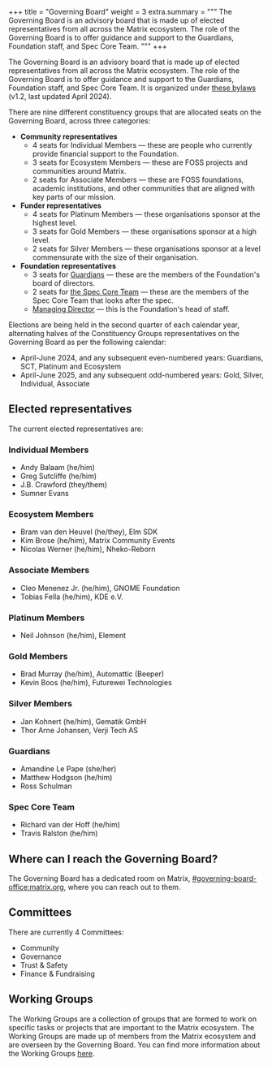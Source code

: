 +++
title = "Governing Board"
weight = 3
extra.summary = """
The Governing Board is an advisory board that is made up of elected representatives from all across the Matrix ecosystem. The role of the Governing Board is to offer guidance and support to the Guardians, Foundation staff, and Spec Core Team.
"""
+++

The Governing Board is an advisory board that is made up of elected representatives from all across the Matrix ecosystem. The role of the Governing Board is to offer guidance and support to the Guardians, Foundation staff, and Spec Core Team. It is organized under [these bylaws](/media/2024-04-governing-board-terms-of-reference.pdf) (v1.2, last updated April 2024).

There are nine different constituency groups that are allocated seats on the Governing Board, across three categories:

* **Community representatives**
  * 4 seats for Individual Members — these are people who currently provide financial support to the Foundation.
  * 3 seats for Ecosystem Members — these are FOSS projects and communities around Matrix.
  * 2 seats for Associate Members — these are FOSS foundations, academic institutions, and other communities that are aligned with key parts of our mission.
* **Funder representatives**
  * 4 seats for Platinum Members — these organisations sponsor at the highest level.
  * 3 seats for Gold Members — these organisations sponsor at a high level.
  * 2 seats for Silver Members — these organisations sponsor at a level commensurate with the size of their organisation.
* **Foundation representatives**
  * 3 seats for [Guardians](/foundation/about#the-guardians) — these are the members of the Foundation's board of directors.
  * 2 seats for [the Spec Core Team](/foundation/about#the-spec-core-team) — these are the members of the Spec Core Team that looks after the spec.
  * [Managing Director](/foundation/about#managing-director) — this is the Foundation's head of staff.

Elections are being held in the second quarter of each calendar year, alternating halves of the Constituency Groups representatives on the Governing Board as per the following calendar:

* April-June 2024, and any subsequent even-numbered years: Guardians, SCT, Platinum and Ecosystem
* April-June 2025, and any subsequent odd-numbered years: Gold, Silver, Individual, Associate

## Elected representatives

The current elected representatives are:

<div class="two-column">
<div>

### Individual Members

* Andy Balaam (he/him)
* Greg Sutcliffe (he/him)
* J.B. Crawford (they/them)
* Sumner Evans

</div>
<div>

### Ecosystem Members

* Bram van den Heuvel (he/they), Elm SDK
* Kim Brose (he/him), Matrix Community Events
* Nicolas Werner (he/him), Nheko-Reborn

</div>
<div>

### Associate Members

* Cleo Menenez Jr. (he/him), GNOME Foundation
* Tobias Fella (he/him), KDE e.V.

</div>
<div>

### Platinum Members

* Neil Johnson (he/him), Element

</div>
<div>

### Gold Members

* Brad Murray (he/him), Automattic (Beeper)
* Kevin Boos (he/him), Futurewei Technologies

</div>
<div>

### Silver Members

* Jan Kohnert (he/him), Gematik GmbH
* Thor Arne Johansen, Verji Tech AS

</div>
<div>

### Guardians

* Amandine Le Pape (she/her)
* Matthew Hodgson (he/him)
* Ross Schulman

</div>
<div>

### Spec Core Team

* Richard van der Hoff (he/him)
* Travis Ralston (he/him)

</div>

</div>

## Where can I reach the Governing Board?

The Governing Board has a dedicated room on Matrix, [#governing-board-office:matrix.org](https://matrix.to/#/#governing-board-office:matrix.org), where you can reach out to them.

## Committees

There are currently 4 Committees:

* Community
* Governance
* Trust & Safety
* Finance & Fundraising

## Working Groups

The Working Groups are a collection of groups that are formed to work on specific tasks or projects that are important to the Matrix ecosystem. The Working Groups are made up of members from the Matrix ecosystem and are overseen by the Governing Board. You can find more information about the Working Groups [here](/foundation/working-groups).
